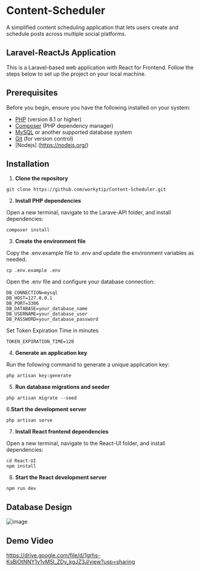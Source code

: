 # Content-Scheduler
A simplified content scheduling application that lets users create and schedule posts across multiple social platforms.

## Laravel-ReactJs Application

This is a Laravel-based web application with React for Frontend. Follow the steps below to set up the project on your local machine.

## Prerequisites

Before you begin, ensure you have the following installed on your system:

- [PHP](https://www.php.net/) (version 8.1 or higher)
- [Composer](https://getcomposer.org/) (PHP dependency manager)
- [MySQL](https://www.mysql.com/) or another supported database system
- [Git](https://git-scm.com/) (for version control)
- [Nodejs] (https://nodejs.org/) 

## Installation

1. **Clone the repository**

```
git clone https://github.com/workytip/Content-Scheduler.git
```

2. **Install PHP dependencies**

Open a new terminal, navigate to the Larave-API folder, and install dependencies:

```
composer install
```

3. **Create the environment file**

Copy the .env.example file to .env and update the environment variables as needed.
```
cp .env.example .env
```
Open the .env file and configure your database connection:
```
DB_CONNECTION=mysql
DB_HOST=127.0.0.1
DB_PORT=3306
DB_DATABASE=your_database_name
DB_USERNAME=your_database_user
DB_PASSWORD=your_database_password
```

Set Token Expiration Time in minutes
```
TOKEN_EXPIRATION_TIME=120
```
4. **Generate an application key**

Run the following command to generate a unique application key:
```
php artisan key:generate
```
5. **Run database migrations and seeder**
```
php artisan migrate --seed
```
6.**Start the development server**

```
php artisan serve
```

7. **Install React frontend dependencies**

Open a new terminal, navigate to the React-UI folder, and install dependencies:

```
cd React-UI
npm install
```

8. **Start the React development server**

```
npm run dev
```
## Database Design

![image](https://github.com/user-attachments/assets/0c792dcf-e526-45b6-99a7-dfcc7844c2e4)

## Demo Video

https://drive.google.com/file/d/1grhs-KsBiOtNNY1v1yM5I_ZDy_kgJZ3J/view?usp=sharing

